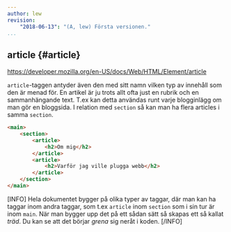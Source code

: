 ```yaml
---
author: lew
revision:
    "2018-06-13": "(A, lew) Första versionen."
...
```

article {#article}
---------------------------------------------------

<a href='https://developer.mozilla.org/en-US/docs/Web/HTML/Element/article'>https://developer.mozilla.org/en-US/docs/Web/HTML/Element/article</a>

`article`-taggen antyder även den med sitt namn vilken typ av innehåll som den är menad för. En artikel är ju trots allt ofta just en rubrik och en sammanhängande text. T.ex kan detta användas runt varje blogginlägg om man gör en bloggsida. I relation med `section` så kan man ha flera articles i samma `section`.

```html
<main>
	<section>
		<article>
			<h2>Om mig</h2>
		</article>
		<article>
			<h2>Varför jag ville plugga webb</h2>
		</article>
	</section>
</main>
```

[INFO]
Hela dokumentet bygger på olika typer av taggar, där man kan ha taggar inom andra taggar, som t.ex `article` inom `section` som i sin tur är inom `main`. När man bygger upp det på ett sådan sätt så skapas ett så kallat *träd*. Du kan se att det börjar *grena* sig neråt i koden.
[/INFO]

